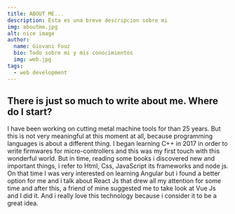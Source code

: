 ```yaml
---
title: ABOUT ME...
description: Esta es una breve descripcion sobre mi
img: aboutme.jpg
alt: nice image
author: 
  name: Giovani Fouz
  bio: Todo sobre mi y mis conocimientos
  img: web.jpg
tags: 
  - web development
---
```

## There is just so much to write about me. Where do I start?

I  have been working on cutting metal machine tools for than 25 years.
But  this  is  not  very  meaningful  at   this moment at all, because
programming languages is about a different thing. I began learning C++
in 2017 in order to write firmwares for micro-controllers and this was
my  first  touch  with this wonderful world. But in time, reading some
books  i  discovered  new  and important things, i refer to Html, Css,
JavaScript  its  frameworks  and  node  js.  On  that  time I was very
interested  on learning Angular but i found a better option for me and
i  talk  about  React  Js that drew all my attention for some time and
after this, a friend of mine suggested me to take look at Vue Js and I
did  it. And i really love this technology because i consider it to be
a great idea.





